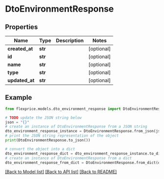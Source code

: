 # DtoEnvironmentResponse


## Properties

Name | Type | Description | Notes
------------ | ------------- | ------------- | -------------
**created_at** | **str** |  | [optional] 
**id** | **str** |  | [optional] 
**name** | **str** |  | [optional] 
**type** | **str** |  | [optional] 
**updated_at** | **str** |  | [optional] 

## Example

```python
from flexprice.models.dto_environment_response import DtoEnvironmentResponse

# TODO update the JSON string below
json = "{}"
# create an instance of DtoEnvironmentResponse from a JSON string
dto_environment_response_instance = DtoEnvironmentResponse.from_json(json)
# print the JSON string representation of the object
print(DtoEnvironmentResponse.to_json())

# convert the object into a dict
dto_environment_response_dict = dto_environment_response_instance.to_dict()
# create an instance of DtoEnvironmentResponse from a dict
dto_environment_response_from_dict = DtoEnvironmentResponse.from_dict(dto_environment_response_dict)
```
[[Back to Model list]](../README.md#documentation-for-models) [[Back to API list]](../README.md#documentation-for-api-endpoints) [[Back to README]](../README.md)


